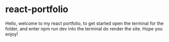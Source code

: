 # react-portfolio

Hello, welcome to my react portfolio, to get started open the terminal for the folder, and enter npm run dev into the terminal do render the site. Hope you enjoy!